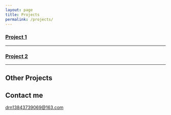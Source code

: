 ```yaml
---
layout: page
title: Projects
permalink: /projects/
---
```


### [Project 1](https://github.com/tux4kids/tuxmania) 


***

### [Project 2](https://github.com/AkshayAgarwal007/Moodly)




***

## Other Projects



## Contact me

[drn13843739069@163.com](mailto:13843739069@163.com)



